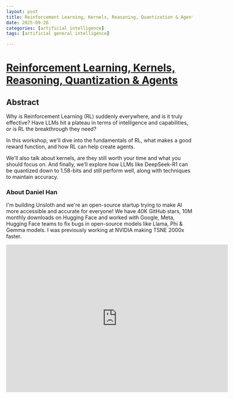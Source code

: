 ```yaml
---
layout: post
title: Reinforcement Learning, Kernels, Reasoning, Quantization & Agents
date: 2025-09-26
categories: [artificial intelligence]
tags: [artificial general intelligence]

---
```



# [Reinforcement Learning, Kernels, Reasoning, Quantization & Agents](https://www.youtube.com/watch?v=OkEGJ5G3foU)


## Abstract

Why is Reinforcement Learning (RL) suddenly everywhere, and is it truly effective? Have LLMs hit a plateau in terms of intelligence and capabilities, or is RL the breakthrough they need?

In this workshop, we'll dive into the fundamentals of RL, what makes a good reward function, and how RL can help create agents.

We'll also talk about kernels, are they still worth your time and what you should focus on. And finally, we’ll explore how LLMs like DeepSeek-R1 can be quantized down to 1.58-bits and still perform well, along with techniques to maintain accuracy.

### About Daniel Han
I'm building Unsloth and we're an open-source startup trying to make AI more accessible and accurate for everyone! We have 40K GitHub stars, 10M monthly downloads on Hugging Face and worked with Google, Meta, Hugging Face teams to fix bugs in open-source models like Llama, Phi & Gemma models. I was previously working at NVIDIA making TSNE 2000x faster.

<iframe width="600" height="400" src="https://www.youtube.com/embed/OkEGJ5G3foU?si=QMd8VRP1jdY-LyPu" title="YouTube video player" frameborder="0" allow="accelerometer; autoplay; clipboard-write; encrypted-media; gyroscope; picture-in-picture; web-share" referrerpolicy="strict-origin-when-cross-origin" allowfullscreen></iframe>